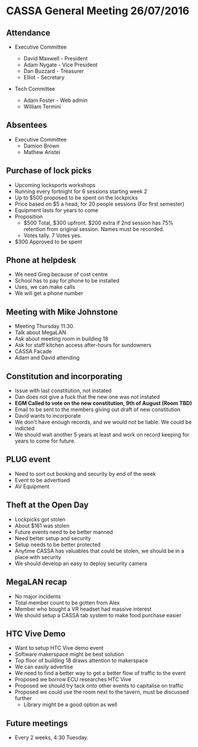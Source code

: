 CASSA General Meeting 26/07/2016
================================
Attendance
----------
* Executive Committee 
    * David Maxwell - President 
    * Adam Nygate - Vice President
    * Dan Buzzard - Treasurer
    * Elliot - Secretary

* Tech Committee
    * Adam Foster - Web admin
    * William Termini

Absentees
---------
* Executive Committee
   * Damion Brown
   * Mathew Aristei

Purchase of lock picks
---------------------
* Upcoming locksports workshops
* Running every fortnight for 6 sessions starting week 2
* Up to $500 proposed to be spent on the lockpicks
* Price based on $5 a head, for 20 people sessions (For first semester)
* Equipment lasts for years to come
* Proposition
    * $500 Total, $300 upfront. $200 extra if 2nd session has 75% retention from original session. Names must be recorded. 
    * Votes tally. 7 Votes yes.
* $300 Approved to be spent

Phone at helpdesk
-----------------
* We need Greg because of cost centre 
* School has to pay for phone to be installed
* Uses, we can make calls
* We will get a phone number

Meeting with Mike Johnstone
------------------------------
* Meeting Thursday 11:30.
* Talk about MegaLAN
* Ask about meeting room in building 18
* Ask for staff kitchen access after-hours for sundowners
* CASSA Facade
* Adam and David attending

Constitution and incorporating
--------------------------------
* Issue with last constitution, not instated
* Dan does not give a fuck that the new one was not instated
* **EGM Called to vote on the new constitution, 9th of August (Room TBD)**
* Email to be sent to the members giving out draft of new constitution
* David wants to incorporate
* We don't have enough records, and we would not be liable. We could be indicted
* We should wait another 5 years at least and work on record keeping for years to come for future.

PLUG event
-----------
* Need to sort out booking and security by end of the week
* Event to be advertised
* AV Equipment

Theft at the Open Day
------------------
* Lockpicks got stolen
* About $161 was stolen
* Future events need to be better manned
* Need better setup and security
* Setup needs to be better protected
* Anytime CASSA has valuables that could be stolen, we should be in a place with security
* We should develop an easy to deploy security camera

MegaLAN recap
-------------
* No major incidents
* Total member count to be gotten from Alex
* Member who bought a VR headset had massive interest
* We should setup a CASSA tab system to make food purchase easier

HTC Vive Demo
-------------
* Want to setup HTC Vive demo event
* Software makerspace might be best solution
* Top floor of building 18 draws attention to makerspace
* We can easily advertise
* We need to find a better way to get a better flow of traffic to the event
* Proposed we borrow ECU researches HTC Vive
* Proposed we should try tack onto other events to capitalise on traffic
* Proposed we could use the room next to the tavern, must be discussed further
    * Library might be a good option as well

Future meetings
--------------
* Every 2 weeks, 4:30 Tuesday.

